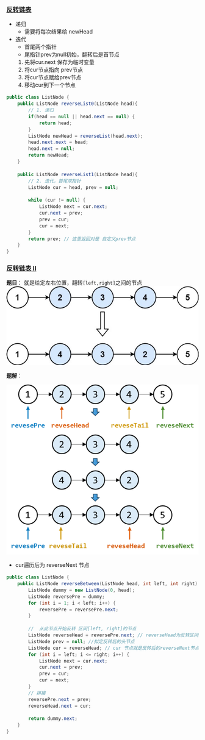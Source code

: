 
### [反转链表](https://leetcode.cn/problems/fan-zhuan-lian-biao-lcof/)
- 递归
  - 需要将每次结果给 newHead
- 迭代
  - 首尾两个指针
  - 尾指针prev为null初始，翻转后是首节点
  1. 先将cur.next 保存为临时变量
  2. 将cur节点指向 prev节点
  3. 将cur节点赋给prev节点
  4. 移动cur到下一个节点
```java
public class ListNode {
    public ListNode reverseList0(ListNode head){
        // 1. 递归
        if(head == null || head.next == null) {
            return head;
        }
        ListNode newHead = reverseList(head.next);
        head.next.next = head;
        head.next = null;
        return newHead;
    }

    public ListNode reverseList1(ListNode head){
        // 2. 迭代，首尾双指针
        ListNode cur = head, prev = null;

        while (cur != null) {
            ListNode next = cur.next;
            cur.next = prev;
            prev = cur;
            cur = next;
        }
        return prev; // 这里返回对是 自定义prev节点
    }
}
```

### [反转链表 II](https://leetcode.cn/problems/reverse-linked-list-ii/)
**题目**： 就是给定左右位置，翻转`[left,right]`之间的节点<br>
![img.png](src/reverse_node.png)

**题解**：

![img.png](src/reverse_node2.png)
- cur遍历后为 reverseNext 节点
```java
public class ListNode {
    public ListNode reverseBetween(ListNode head, int left, int right) {
        ListNode dummy = new ListNode(0, head);
        ListNode reversePre = dummy;
        for (int i = 1; i < left; i++) {
            reversePre = reversePre.next;
        }

        //  从此节点开始反转 区间[left, right]的节点
        ListNode reverseHead = reversePre.next; // reverseHead为反转区间后tail节点
        ListNode prev = null; //拟定反转后的头节点
        ListNode cur = reverseHead; // cur 节点就是反转后的reverseNext节点
        for (int i = left; i <= right; i++) {
            ListNode next = cur.next;
            cur.next = prev;
            prev = cur;
            cur = next;
        }
        // 拼接
        reversePre.next = prev;
        reverseHead.next = cur;

        return dummy.next;
    }
}
```

